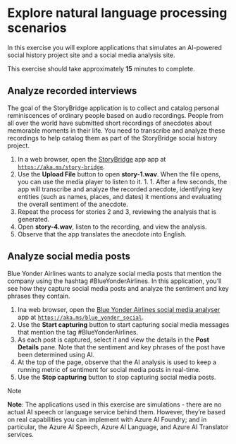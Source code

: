 # Explore natural language processing scenarios

In this exercise you will explore applications that simulates an AI-powered social history project site and a social media analysis site.

This exercise should take approximately **15** minutes to complete.

## Analyze recorded interviews

The goal of the StoryBridge application is to collect and catalog personal reminiscences of ordinary people based on audio recordings. People from all over the world have submitted short recordings of anecdotes about memorable moments in their life. You need to transcribe and analyze these recordings to help catalog them as part of the StoryBridge social history project.

1. In a web browser, open the [StoryBridge](https://aka.ms/story-bridge) app app at [`https://aka.ms/story-bridge`](https://aka.ms/story-bridge).
1. Use the **Upload File** button to open **story-1.wav**. When the file opens, you can use the media player to listen to it. 1. 1. After a few seconds, the app will transcribe and analyze the recorded anecdote, identifying key entities (such as names, places, and dates) it mentions and evaluating the overall sentiment of the anecdote.
1. Repeat the process for stories 2 and 3, reviewing the analysis that is generated.
1. Open **story-4.wav**, listen to the recording, and view the analysis.
1. Observe that the app translates the anecdote into English.

## Analyze social media posts

Blue Yonder Airlines wants to analyze social media posts that mention the company using the hashtag #BlueYonderAirlines. In this application, you’ll see how they capture social media posts and analyze the sentiment and key phrases they contain.

1. Ina web browser, open the [Blue Yonder Airlines social media analyser](https://aka.ms/blue_yonder_social) app at [`https://aka.ms/blue_yonder_social`](https://aka.ms/blue_yonder_social).
1. Use the **Start capturing** button to start capturing social media messages that mention the tag #BlueYonderAirlines.
1. As each post is captured, select it and view the details in the **Post Details** pane. Note that the sentiment and key phrases of the post have been determined using AI.
1. At the top of the page, observe that the AI analysis is used to keep a running metric of sentiment for social media posts in real-time.
1. Use the **Stop capturing** button to stop capturing social media posts.

> [!NOTE]
> **Note**: The applications used in this exercise are simulations - there are no actual AI speech or language service behind them. However, they’re based on real capabilities you can implement with Azure AI Foundry; and in particular, the Azure AI Speech, Azure AI Language, and Azure AI Translator services.
